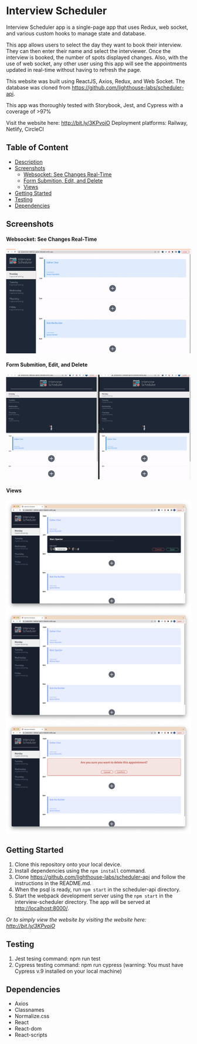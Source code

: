 # Interview Scheduler

Interview Scheduler app is a single-page app that uses Redux, web socket, and various custom hooks to manage state and database.

This app allows users to select the day they want to book their interview.
They can then enter their name and select the interviewer.
Once the interview is booked, the number of spots displayed changes.
Also, with the use of web socket, any other user using this app will see the appointments updated in real-time without having to refresh the page.

This website was built using ReactJS, Axios, Redux, and Web Socket.
The database was cloned from https://github.com/lighthouse-labs/scheduler-api.

This app was thoroughly tested with Storybook, Jest, and Cypress with a coverage of >97%

Visit the website here: http://bit.ly/3KPvoiO
Deployment platforms: Railway, Netlify, CircleCI

## Table of Content

- [Description](https://github.com/esther-sh-choi/interview-scheduler#interview-scheduler)
- [Screenshots](https://github.com/esther-sh-choi/interview-scheduler#screenshots)
  - [Websocket: See Changes Real-Time](https://github.com/esther-sh-choi/interview-scheduler#websocket-see-changes-real-time)
  - [Form Submition, Edit, and Delete](https://github.com/esther-sh-choi/interview-scheduler#form-submition-edit-and-delete)
  - [Views](https://github.com/esther-sh-choi/interview-scheduler#views)
- [Getting Started](https://github.com/esther-sh-choi/interview-scheduler#getting-started)
- [Testing](https://github.com/esther-sh-choi/interview-scheduler#testing)
- [Dependencies](https://github.com/esther-sh-choi/interview-scheduler#dependencies)

## Screenshots

#### Websocket: See Changes Real-Time

![websocket](https://github.com/esther-sh-choi/interview-scheduler/blob/master/docs/scheduler1.gif)

#### Form Submition, Edit, and Delete

![form handling](https://github.com/esther-sh-choi/interview-scheduler/blob/master/docs/scheduler2.gif)

#### Views

![form](https://github.com/esther-sh-choi/interview-scheduler/blob/master/docs/form-screen.png)
![show appointment](https://github.com/esther-sh-choi/interview-scheduler/blob/master/docs/show-screen.png)
![confirm](https://github.com/esther-sh-choi/interview-scheduler/blob/master/docs/confirm-screen.png)

## Getting Started

1. Clone this repository onto your local device.
2. Install dependencies using the `npm install` command.
3. Clone https://github.com/lighthouse-labs/scheduler-api and follow the instructions in the README.md.
4. When the psql is ready, run `npm start` in the scheduler-api directory.
5. Start the webpack development server using the `npm start` in the interview-scheduler directory. The app will be served at <http://localhost:8000/>.

_Or to simply view the website by visiting the website here: http://bit.ly/3KPvoiO_

## Testing

1. Jest tesing command: npm run test
2. Cypress testing command: npm run cypress (warning: You must have Cypress v.9 installed on your local machine)

## Dependencies

- Axios
- Classnames
- Normalize.css
- React
- React-dom
- React-scripts
